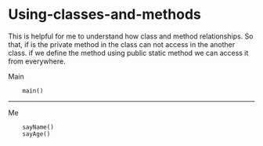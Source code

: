 # Using-classes-and-methods
This is helpful for me to understand how class and method relationships. So that, if is the private method in the
class can not access in the another class. if we define the method using public static method we can access it from everywhere.





Main

        main()
____________________
Me

        sayName()
        sayAge()
